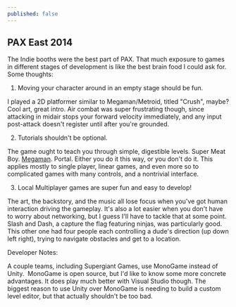 ```yaml
---
published: false
---
```

## PAX East 2014

The Indie booths were the best part of PAX. That much exposure to games in different stages of development is like the best brain food I could ask for. Some thoughts:

1) Moving your character around in an empty stage should be fun.

I played a 2D platformer similar to Megaman/Metroid, titled "Crush", maybe? Cool art, great intro. Air combat was super frustrating though, since attacking in midair stops your forward velocity immediately, and any input post-attack doesn't register until after you're grounded.

2) Tutorials shouldn't be optional.

The game ought to teach you through simple, digestible levels. Super Meat Boy. [Megaman](https://www.youtube.com/watch?v=8FpigqfcvlM). Portal. Either you do it this way, or you don't do it. This applies mostly to single player, linear games, and even more so to complicated games with many controls, and a nontrivial interface.

3) Local Multiplayer games are super fun and easy to develop!

The art, the backstory, and the music all lose focus when you've got human interaction driving the gameplay. It's also a lot easier when you don't have to worry about networking, but I guess I'll have to tackle that at some point. Slash and Dash, a capture the flag featuring ninjas, was particularly good. This other one had four people each controlling a dude's direction (up down left right), trying to navigate obstacles and get to a location.

Developer Notes:

A couple teams, including Supergiant Games, use MonoGame instead of Unity.  MonoGame is open source, but I'd like to know some more concrete advantages. It does play much better with Visual Studio though. The biggest reason to use Unity over MonoGame is needing to build a custom level editor, but that actually shouldn't be too bad.
